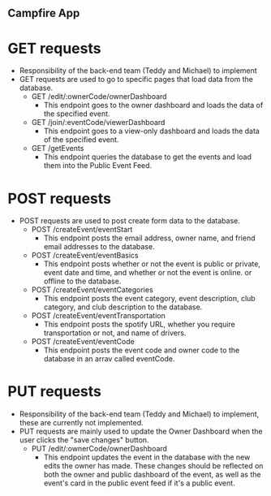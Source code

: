 ## Campfire App 

# GET requests
* Responsibility of the back-end team (Teddy and Michael) to implement
* GET requests are used to go to specific pages that load data from the database.
    * GET /edit/:ownerCode/ownerDashboard
        * This endpoint goes to the owner dashboard and loads the data of the specified event.
    * GET /join/:eventCode/viewerDashboard
        *  This endpoint goes to a view-only dashboard and loads the data  of the specified event.
    * GET /getEvents
        * This endpoint queries the database to get the events and load them into the Public Event Feed.


# POST requests
* POST requests are used to post create form data to the database.
    *   POST /createEvent/eventStart
        * This endpoint posts the email address, owner name, and friend email addresses to the database.
    *   POST /createEvent/eventBasics
        * This endpoint posts whether or not the event is public or private, event date and time, and whether or not the event is online. or offline to the database.
    *   POST /createEvent/eventCategories  
        * This endpoint posts the event category, event description, club category, and club description to the database. 
    *   POST /createEvent/eventTransportation
        * This endpoint posts the spotify URL, whether you require transportation or not, and name of drivers.
    *   POST /createEvent/eventCode
        * This endpoint posts the event code and owner code to the database in an arrav called eventCode.


# PUT requests
* Responsibility of the back-end team (Teddy and Michael) to implement, these are currently not implemented.
* PUT requests are mainly used to update the Owner Dashboard when the user clicks the "save changes" button. 
    *  PUT /edit/:ownerCode/ownerDashboard
        * This endpoint updates the event in the database with the new edits the owner has made. These changes should be reflected on both the owner and public dashboard of the event, as well as the event's card in the public event feed if it's a public event.
